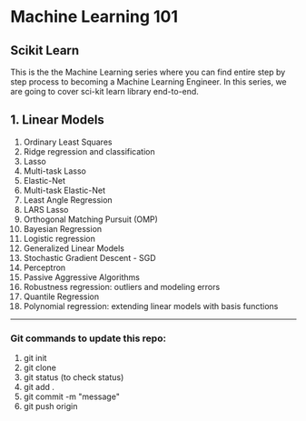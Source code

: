 # Machine Learning 101 
## Scikit Learn
This is the the Machine Learning series where you can find entire step by step process to becoming a Machine Learning Engineer.
In this series, we are going to cover sci-kit learn library end-to-end.

## 1. Linear Models
1. Ordinary Least Squares
2. Ridge regression and classification
3. Lasso
4. Multi-task Lasso
5. Elastic-Net
6. Multi-task Elastic-Net
7. Least Angle Regression
8. LARS Lasso
9. Orthogonal Matching Pursuit (OMP)
10. Bayesian Regression
11. Logistic regression
12. Generalized Linear Models
13. Stochastic Gradient Descent - SGD
14. Perceptron
15. Passive Aggressive Algorithms
16. Robustness regression: outliers and modeling errors
17. Quantile Regression
18. Polynomial regression: extending linear models with basis functions

----------------------------------------------------------------------------------------------------------------------

### Git commands to update this repo:
1. git init
2. git clone <url> 
3. git status (to check status)
4. git add .
5. git commit -m "message"
6. git push origin <main>
